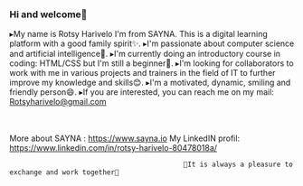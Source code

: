 ### Hi and welcome👋


 ▸My name is Rotsy Harivelo I'm from SAYNA. This is a digital learning platform with a good family spirit✨.
 ▸I'm passionate about computer science and artificial intelligence🤖.
 ▸I'm currently doing an introductory course in coding: HTML/CSS but I'm still a beginner🌱.
 ▸I'm looking for collaborators to work with me in various projects and trainers in the field of IT to further improve my knowledge and skills😊.
 ▸I'm a motivated, dynamic, smiling and friendly person😄.
 ▸If you are interested, you can reach me on my mail: Rotsyharivelo@gmail.com

<br><br>
More about SAYNA : https://www.sayna.io
My LinkedIN profil: https://www.linkedin.com/in/rotsy-harivelo-80478018a/



                                               🎈It is always a pleasure to exchange and work together🤝
                                               
